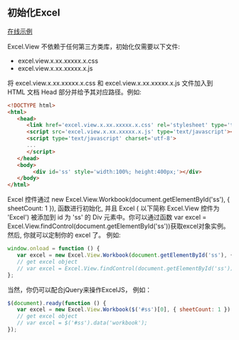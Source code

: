 ## 初始化Excel

[在线示例](../../demos/工作簿/初始化Excel/index.html)

Excel.View 不依赖于任何第三方类库，初始化仅需要以下文件:
* excel.view.x.xx.xxxxx.x.css
* excel.view.x.xx.xxxxx.x.js

将 excel.view.x.xx.xxxxx.x.css 和 excel.view.x.xx.xxxxx.x.js 文件加入到 HTML 文档 Head 部分并给予其对应路径。例如:
```html
<!DOCTYPE html>
<html>
   <head>
      <link href='excel.view.x.xx.xxxxx.x.css' rel='stylesheet' type='text/css'/>
      <script src='excel.view.x.xx.xxxxx.x.js' type='text/javascript'></script>
      <script type='text/javascript' charset='utf-8'>
      ...
      </script>
   </head>
   <body>
        <div id='ss' style='width:100%; height:400px;'></div>
   </body>
</html>
```

Excel 控件通过 new Excel.View.Workbook(document.getElementById('ss'), { sheetCount: 1 }), 函数进行初始化, 并且 Excel ( 以下简称 Excel.View 控件为 'Excel') 被添加到 id 为 'ss' 的 Div 元素中。你可以通过函数 var excel = Excel.View.findControl(document.getElementById('ss'))获取excel对象实例。然后, 你就可以定制你的 excel 了。 例如:
```JavaScript
window.onload = function () {
   var excel = new Excel.View.Workbook(document.getElementById('ss'), { sheetCount: 1 });
   // get excel object
   // var excel = Excel.View.findControl(document.getElementById('ss'));
};
```

当然，你仍可以配合jQuery来操作ExcelJS， 例如：
```JavaScript
$(document).ready(function () {
   var excel = new Excel.View.Workbook($('#ss')[0], { sheetCount: 1 });
   // get excel object
   // var excel = $('#ss').data('workbook');
});
```